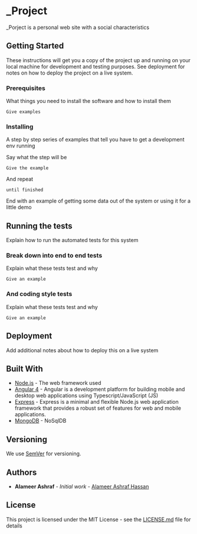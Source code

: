 # _Project
_Porject is a personal web site with a social characteristics 

## Getting Started

These instructions will get you a copy of the project up and running on your local machine for development and testing purposes. See deployment for notes on how to deploy the project on a live system.

### Prerequisites

What things you need to install the software and how to install them

```
Give examples
```

### Installing

A step by step series of examples that tell you have to get a development env running

Say what the step will be

```
Give the example
```

And repeat

```
until finished
```

End with an example of getting some data out of the system or using it for a little demo

## Running the tests

Explain how to run the automated tests for this system

### Break down into end to end tests

Explain what these tests test and why

```
Give an example
```

### And coding style tests

Explain what these tests test and why

```
Give an example
```

## Deployment

Add additional notes about how to deploy this on a live system

## Built With

* [Node.js](https://nodejs.org/en/) - The web framework used
* [Angular 4](http://angularjs.blogspot.com.eg/2017/03/angular-400-now-available.html) - Angular is a development platform for building mobile and desktop web applications using Typescript/JavaScript (JS)
* [Express](https://expressjs.com/) - Express is a minimal and flexible Node.js web application framework that provides a robust set of features for web and mobile applications.
* [MongoDB](https://www.mongodb.com/) - NoSqlDB

## Versioning

We use [SemVer](http://semver.org/) for versioning. 

## Authors

* **Alameer Ashraf** - *Initial work* - [Alameer Ashraf Hassan](https://github.com/AlameerAshraf)

## License

This project is licensed under the MIT License - see the [LICENSE.md](LICENSE.md) file for details
